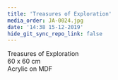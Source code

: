 ```yaml
---
title: 'Treasures of Exploration'
media_order: JA-0024.jpg
date: '14:38 15-12-2019'
hide_git_sync_repo_link: false
---
```


[](JA-0024.jpg)
Treasures of Exploration  
60 x 60 cm  
Acrylic on MDF